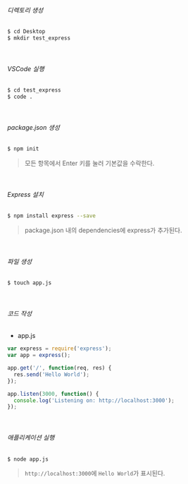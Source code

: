 ###### 디렉토리 생성

```bash
$ cd Desktop
$ mkdir test_express
```

<br>

###### VSCode 실행

```bash
$ cd test_express
$ code .
```

<br>

###### package.json 생성

```bash
$ npm init
```

> 모든 항목에서 Enter 키를 눌러 기본값을 수락한다.

<br>

###### Express 설치

```bash
$ npm install express --save
```

> package.json 내의 dependencies에 express가 추가된다.

<br>

###### 파일 생성

```bash
$ touch app.js
```

<br>

###### 코드 작성

- app.js

```js
var express = require('express');
var app = express();

app.get('/', function(req, res) {
  res.send('Hello World');
});

app.listen(3000, function() {
  console.log('Listening on: http://localhost:3000');
});
```

<br>

###### 애플리케이션 실행

```bash
$ node app.js
```

> `http://localhost:3000`에 `Hello World`가 표시된다.

<br>

<br>